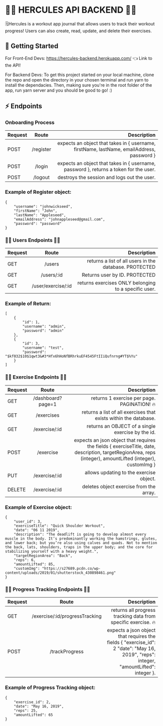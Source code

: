 # 🏋️‍♂️ HERCULES API BACKEND 🏋️‍♀️

🗒Hercules is a workout app journal that allows users to track their workout progress! Users can also create, read, update, and delete their exercises.

## 🏁 Getting Started

For Front-End Devs: https://hercules-backend.herokuapp.com/ 👈 Link to the API!

For Backend Devs: To get this project started on your local machine, clone the repo and open the directory in your chosen terminal and run yarn to install the dependacies. Then, making sure you're in the root folder of the app, run yarn server and you should be good to go! :)

## ⚡️ Endpoints

### Onboarding Process

| Request |   Route   |                                                                               Description |
| ------- | :-------: | ----------------------------------------------------------------------------------------: |
| POST    | /register | expects an object that takes in { username, firstName, lastName, emailAddress, password } |
| POST    |  /login   |     expects an object that takes in { username, password }, returns a token for the user. |
| POST    |  /logout  |                                               destroys the session and logs out the user. |

### Example of Register object:

```
{
    "username": "johnwickseed",
    "firstName": "John",
    "lastName": "Appleseed",
    "emailAddress": "johnappleseed@gmail.com",
    "password": "password"
}
```

### 👩‍💻 Users Endpoints 👨‍💻

| Request |       Route        |                                            Description |
| ------- | :----------------: | -----------------------------------------------------: |
| GET     |       /users       | returns a list of all users in the database. PROTECTED |
| GET     |     /users/:id     |                          Returns user by ID. PROTECTED |
| GET     | /user/exercise/:id |   returns exercises ONLY belonging to a specific user. |

### Example of Return:

```
[
    {
        "id": 1,
        "username": "admin",
        "password": "admin"
    },
    {
        "id": 3,
        "username": "test",
        "password": "$kf032$10$1qwt3&#3*Hfx6hHoNfBRhrkuEF4545FtIIiQufnrng#YT$%Yu"
    }
]
```

### 🏃‍♀️ Exercise Endpoints 🏋️‍♀️

| Request |       Route       |                                                                                                                                               Description |
| ------- | :---------------: | --------------------------------------------------------------------------------------------------------------------------------------------------------: |
| GET     | /dashboard?page=1 |                                                                                                               returns 1 exercise per page. PAGINATION! 🔥 |
| GET     |    /exercises     |                                                                                          returns a list of all exercises that exists within the database. |
| GET     |   /exercise/:id   |                                                                                                         returns an OBJECT of a single exercise by the id. |
| POST    |     /exercise     | expects an json object that requires the fields { exerciseTitle, date, description, targetRegionArea, reps (integer), amountLifted (integer), customImg } |
| PUT     |   /exercise/:id   |                                                                                                                   allows updating to the exercise object. |
| DELETE  |   /exercise/:id   |                                                                                                                   deletes object exercise from the array. |

### Example of Exercise object:

```
{
    "user_id": 3,
    "exerciseTitle": "Quick Shoulder Workout",
    "date": "06 11 2019",
    "description": "The deadlift is going to develop almost every muscle in the body. It’s predominantly working the hamstrings, glutes, and lower back; but you’re also using calves and quads. Not to mention the back, lats, shoulders, traps in the upper body; and the core for stabilizing yourself with a heavy weight.",
    "targetRegionArea": "Back",
    "reps": 6,
    "amountLifted": 85,
    "customImg": "https://s27689.pcdn.co/wp-content/uploads/2019/01/shutterstock_430898461.png"
}
```

### 🏃‍♀️ Progress Tracking Endpoints 🏋️‍♀️

| Request |             Route              |                                                                                                                           Description |
| ------- | :----------------------------: | ------------------------------------------------------------------------------------------------------------------------------------: |
| GET     | /exercise/:id/progressTracking |                                                                         returns all progress tracking data from specific exercise. 🔥 |
| POST    |         /trackProgress         | expects a json object that requires the fields { "exercise_id": 2 "date": "May 16, 2019", "reps": integer, "amountLifted": integer }. |

### Example of Progress Tracking object:

```
{
    "exercise_id": 2,
    "date": "May 16, 2019",
    "reps": 25,
    "amountLifted": 65
}
```
